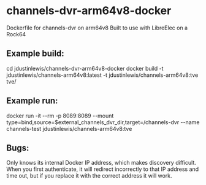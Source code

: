 # channels-dvr-arm64v8-docker
Dockerfile for channels-dvr on arm64v8
Built to use with LibreElec on a Rock64

## Example build:
cd jdustinlewis/channels-dvr-arm64v8-docker
docker build -t jdustinlewis/channels-arm64v8:latest -t jdustinlewis/channels-arm64v8:tve tve/

## Example run:
docker run -it --rm -p 8089:8089 --mount type=bind,source=$external_channels_dvr_dir,target=/channels-dvr --name channels-test jdustinlewis/channels-arm64v8:tve

## Bugs:
Only knows its internal Docker IP address, which makes discovery difficult. When you first authenticate, it will redirect incorrectly to that IP address and time out, but if you replace it with the correct address it will work.

